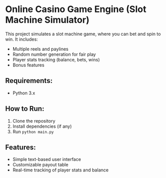 # Online Casino Game Engine (Slot Machine Simulator)

This project simulates a slot machine game, where you can bet and spin to win. It includes:

- Multiple reels and paylines
- Random number generation for fair play
- Player stats tracking (balance, bets, wins)
- Bonus features

## Requirements:
- Python 3.x

## How to Run:
1. Clone the repository
2. Install dependencies (if any)
3. Run `python main.py`

## Features:
- Simple text-based user interface
- Customizable payout table
- Real-time tracking of player stats and balance

